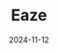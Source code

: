 ---  
layout: startup_page  
title: "Eaze"  
id: "eaze.com"  
permalink: "/eazeeaze.com11122024/"  
website: "http://www.eaze.com"  
funding_round: "Series B"  
funding_amount: "$10M"  
investors: ""  
about: "Eaze Inc. is a cannabis delivery company that operates retail stores and delivery hubs across multiple states. Following the acquisition of assets from Eaze Technologies Inc., the company is reopening locations and expanding its operations, including its private label brands. Eaze focuses on sustainable growth, enhanced customer experience, and strengthening its supply chain."  
markets: "Cannabis, Consumer, E-Commerce, Health Care, Marketplace, Wellness"  
hq: "Denver, Colorado, United States"  
founded_year: "2014"  
linkedin: "https://www.linkedin.com/company/eaze-up"  
twitter: "https://x.com/eaze"  
instagram: ""  
facebook: "http://www.facebook.com/EazeTeam"  
crunchbase: "https://www.crunchbase.com/organization/eaze-2"  
pitchbook: ""  

date_display: "12-Nov-2024"  
date: "2024-11-12"

# SEO Optimization  
meta_title: "Eaze - Series B Funding ($10M)"  
meta_description: "Eaze, Eaze Inc. is a cannabis delivery company that operates retail stores and delivery hubs across multiple states. Following the acquisition of assets fro..."  
meta_keywords: "Eaze, Cannabis, Consumer, E-Commerce, Health Care, Marketplace, Wellness, Series B funding"  
canonical_url: "https://startup.projectstartups.com/eazeeaze.com11122024/"  
---